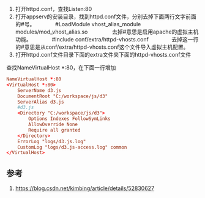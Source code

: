 
1. 打开httpd.conf，查找Listen:80
2. 打开appserv的安装目录，找到httpd.conf文件，分别去掉下面两行文字前面的#号。　　
 　　#LoadModule vhost_alias_module modules/mod_vhost_alias.so 　　
 　　去掉#意思是启用apache的虚拟主机功能。　　
 　　#Include conf/extra/httpd-vhosts.conf　　
 　　去掉这一行的#意思是从conf/extra/httpd-vhosts.conf这个文件导入虚拟主机配置。
3. 打开httpd.conf文件目录下面的extra文件夹下面的httpd-vhosts.conf文件

查找NameVirtualHost *:80，在下面一行增加



```conf
NameVirtualHost *:80
<VirtualHost *:80>
    ServerName d3.js
    DocumentRoot "C:/workspace/js/d3"
    ServerAlias d3.js
    #d3.js
    <Directory "C:/workspace/js/d3">
        Options Indexes FollowSymLinks
        AllowOverride None
        Require all granted
    </Directory>
    ErrorLog "logs/d3.js.log"
    CustomLog "logs/d3.js-access.log" common
</VirtualHost>
```

## 参考

1. https://blog.csdn.net/kimbing/article/details/52830627